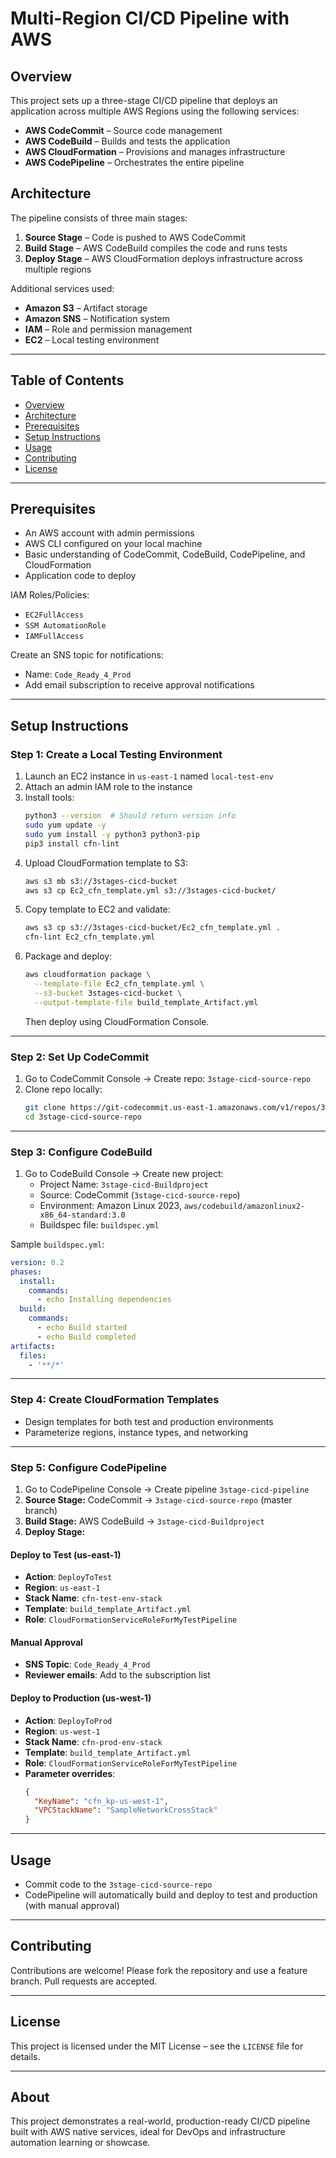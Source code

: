 
# Multi-Region CI/CD Pipeline with AWS

## Overview

This project sets up a three-stage CI/CD pipeline that deploys an application across multiple AWS Regions using the following services:

- **AWS CodeCommit** – Source code management
- **AWS CodeBuild** – Builds and tests the application
- **AWS CloudFormation** – Provisions and manages infrastructure
- **AWS CodePipeline** – Orchestrates the entire pipeline

## Architecture

The pipeline consists of three main stages:

1. **Source Stage** – Code is pushed to AWS CodeCommit
2. **Build Stage** – AWS CodeBuild compiles the code and runs tests
3. **Deploy Stage** – AWS CloudFormation deploys infrastructure across multiple regions

Additional services used:

- **Amazon S3** – Artifact storage
- **Amazon SNS** – Notification system
- **IAM** – Role and permission management
- **EC2** – Local testing environment

---

## Table of Contents

- [Overview](#overview)
- [Architecture](#architecture)
- [Prerequisites](#prerequisites)
- [Setup Instructions](#setup-instructions)
- [Usage](#usage)
- [Contributing](#contributing)
- [License](#license)

---

## Prerequisites

- An AWS account with admin permissions
- AWS CLI configured on your local machine
- Basic understanding of CodeCommit, CodeBuild, CodePipeline, and CloudFormation
- Application code to deploy

IAM Roles/Policies:

- `EC2FullAccess`
- `SSM AutomationRole`
- `IAMFullAccess`

Create an SNS topic for notifications:

- Name: `Code_Ready_4_Prod`
- Add email subscription to receive approval notifications

---

## Setup Instructions

### Step 1: Create a Local Testing Environment

1. Launch an EC2 instance in `us-east-1` named `local-test-env`
2. Attach an admin IAM role to the instance
3. Install tools:
   ```bash
   python3 --version  # Should return version info
   sudo yum update -y
   sudo yum install -y python3 python3-pip
   pip3 install cfn-lint
   ```
4. Upload CloudFormation template to S3:
   ```bash
   aws s3 mb s3://3stages-cicd-bucket
   aws s3 cp Ec2_cfn_template.yml s3://3stages-cicd-bucket/
   ```
5. Copy template to EC2 and validate:
   ```bash
   aws s3 cp s3://3stages-cicd-bucket/Ec2_cfn_template.yml .
   cfn-lint Ec2_cfn_template.yml
   ```
6. Package and deploy:
   ```bash
   aws cloudformation package \
     --template-file Ec2_cfn_template.yml \
     --s3-bucket 3stages-cicd-bucket \
     --output-template-file build_template_Artifact.yml
   ```
   Then deploy using CloudFormation Console.

---

### Step 2: Set Up CodeCommit

1. Go to CodeCommit Console → Create repo: `3stage-cicd-source-repo`
2. Clone repo locally:
   ```bash
   git clone https://git-codecommit.us-east-1.amazonaws.com/v1/repos/3stage-cicd-source-repo
   cd 3stage-cicd-source-repo
   ```

---

### Step 3: Configure CodeBuild

1. Go to CodeBuild Console → Create new project:
   - Project Name: `3stage-cicd-Buildproject`
   - Source: CodeCommit (`3stage-cicd-source-repo`)
   - Environment: Amazon Linux 2023, `aws/codebuild/amazonlinux2-x86_64-standard:3.0`
   - Buildspec file: `buildspec.yml`

Sample `buildspec.yml`:

```yaml
version: 0.2
phases:
  install:
    commands:
      - echo Installing dependencies
  build:
    commands:
      - echo Build started
      - echo Build completed
artifacts:
  files:
    - '**/*'
```

---

### Step 4: Create CloudFormation Templates

- Design templates for both test and production environments
- Parameterize regions, instance types, and networking

---

### Step 5: Configure CodePipeline

1. Go to CodePipeline Console → Create pipeline `3stage-cicd-pipeline`
2. **Source Stage:** CodeCommit → `3stage-cicd-source-repo` (master branch)
3. **Build Stage:** AWS CodeBuild → `3stage-cicd-Buildproject`
4. **Deploy Stage:**

#### Deploy to Test (us-east-1)

- **Action**: `DeployToTest`
- **Region**: `us-east-1`
- **Stack Name**: `cfn-test-env-stack`
- **Template**: `build_template_Artifact.yml`
- **Role**: `CloudFormationServiceRoleForMyTestPipeline`

#### Manual Approval

- **SNS Topic**: `Code_Ready_4_Prod`
- **Reviewer emails**: Add to the subscription list

#### Deploy to Production (us-west-1)

- **Action**: `DeployToProd`
- **Region**: `us-west-1`
- **Stack Name**: `cfn-prod-env-stack`
- **Template**: `build_template_Artifact.yml`
- **Role**: `CloudFormationServiceRoleForMyTestPipeline`
- **Parameter overrides**:
  ```json
  {
    "KeyName": "cfn_kp-us-west-1",
    "VPCStackName": "SampleNetworkCrossStack"
  }
  ```

---

## Usage

- Commit code to the `3stage-cicd-source-repo`
- CodePipeline will automatically build and deploy to test and production (with manual approval)

---

## Contributing

Contributions are welcome! Please fork the repository and use a feature branch. Pull requests are accepted.

---

## License

This project is licensed under the MIT License – see the `LICENSE` file for details.

---

## About

This project demonstrates a real-world, production-ready CI/CD pipeline built with AWS native services, ideal for DevOps and infrastructure automation learning or showcase.
